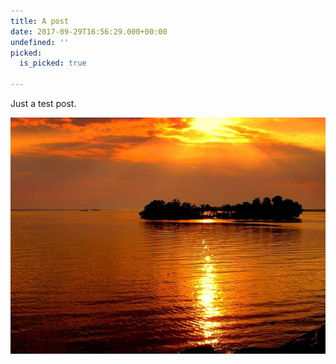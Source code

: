 ```yaml
---
title: A post
date: 2017-09-29T16:56:29.000+00:00
undefined: ''
picked:
  is_picked: true

---
```

Just a test post.

[![](/uploads/2017/09/29/nature-q-c-640-480-2.jpg)](/hello/)